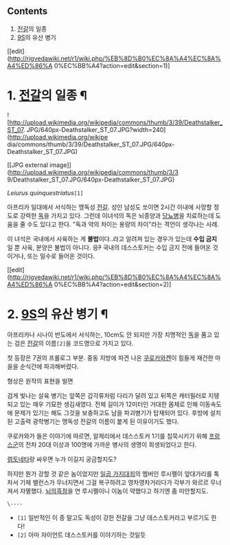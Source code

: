 ## Contents

    

1. [전갈](%EC%A0%84%EA%B0%88.md)의 일종 
2. [9S](9S.md)의 유산 병기 

[[edit](http://rigvedawiki.net/r1/wiki.php/%EB%8D%B0%EC%8A%A4%EC%8A%A4%ED%86%A
0%EC%BB%A4?action=edit&section=1)]

# 1. [전갈](%EC%A0%84%EA%B0%88.md)의 일종 ¶

![http://upload.wikimedia.org/wikipedia/commons/thumb/3/39/Deathstalker_ST_07.
JPG/640px-Deathstalker_ST_07.JPG?width=240](http://upload.wikimedia.org/wikipe
dia/commons/thumb/3/39/Deathstalker_ST_07.JPG/640px-Deathstalker_ST_07.JPG)

[[JPG external image]](http://upload.wikimedia.org/wikipedia/commons/thumb/3/3
9/Deathstalker_ST_07.JPG/640px-Deathstalker_ST_07.JPG)

  
_Leiurus quinquestriatus_`[1]`

  

아프리카 일대에서 서식하는 맹독성 [전갈](%EC%A0%84%EA%B0%88.md). 성인 남성도 쏘이면 2시간 이내에 사망할 정도로
강력한 [독](%EB%8F%85.md)을 가지고 있다. 그런데 이녀석의 독은 뇌종양과
[당뇨병](%EB%8B%B9%EB%87%A8%EB%B3%91.md)을 치료하는데 도움을 줄 수도 있다고 한다. "독과 약의 차이는
용량의 차이"라는 격언이 생각나는 사례.

  

이 녀석은 국내에서 사육하는 게 **불법**이다..라고 알려져 있는 경우가 있는데 **수입 금지** 일 뿐 사육, 분양은 불법이 아니다.
<del>응?</del> 국내의 데스스토커는 수입 금지 전에 들어온 것이거나, 또는 밀수로 들어온 것이다.

[[edit](http://rigvedawiki.net/r1/wiki.php/%EB%8D%B0%EC%8A%A4%EC%8A%A4%ED%86%A
0%EC%BB%A4?action=edit&section=2)]

# 2. [9S](9S.md)의 유산 병기 ¶

아프리카나 시나이 반도에서 서식하는, 10cm도 안 되지만 가장 치명적인 [독](%EB%8F%85.md)을 품고 있는 검은
[전갈](%EC%A0%84%EA%B0%88.md)의 이름`[2]`을 코드명으로 가지고 있다.

  

첫 등장은 7권의 프롤로그 부분. 중동 지방에 파견 나온 [쿠로카와켄](%EC%BF%A0%EB%A1%9C%EC%B9%B4%EC%99%80%20%EC%BC%84.md)이 힘들게 재건한 마을을 순식간에
파괴해버렸다.

  

형상은 원작의 표현을 빌면

  

검게 빛나는 살육 병기는 앞쪽은 갑각류처럼 다리가 달려 있고 뒤쪽은 캐터필러로 지탱되고 있는 매우 기묘한 생김새였다. 전체 길이가 12미터인
거대한 몸체로 인해 이동속도에 문제가 있기는 해도 그것을 보충하고도 남을 파괴병기가 탑재되어 있다. 후방에 설치 된 고출력 광학병기는 맹독성
전갈의 이름이 붙게 된 이유이기도 했다.

  

쿠로카와가 들은 이야기에 따르면, 알제리에서 데스스토커 1기를 침묵시키기 위해
[프랑스군](%ED%94%84%EB%9E%91%EC%8A%A4%EA%B5%B0.md)의 전차 20대 이상과 100명에 가까운 병사의
생명이 희생되었다고 한다.

  

[렙토네타](%EB%A0%99%ED%86%A0%EB%84%A4%ED%83%80.md)랑 싸우면 누가 이길지 궁금할지도?

  

하지만 뭔가 강할 것 같은 놈이었지만 [일곱 가지대죄](%EC%9D%BC%EA%B3%B1%20%EA%B0%80%EC%A7%80%20%EB%8C%80%EC%A3%84.md)의 멤버인
루시펠이 앞대가리를 톡 차서 기체 밸런스가 무너지면서 그걸 복구하려고 영차영차거리다가 각부가 와르르 무너져서 자멸했다. [뇌의흑점](%EB%87%8C%EC%9D%98%20%ED%9D%91%EC%A0%90.md)을 연 루시펠이니 이놈이 약했다고 하기엔 좀
미안할지도.

`\----`

  * `[1]` 일반적인 이 종 말고도 독성이 강한 전갈을 그냥 데스스토커라고 부르기도 한다!
  * `[2]` 아마 자이언트 데스스토커를 이야기하는 것일듯

